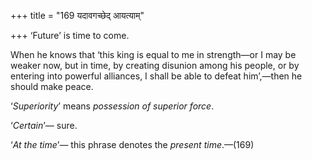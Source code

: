 +++
title = "169 यदावगच्छेद् आयत्याम्"

+++
‘Future’ is time to come.

When he knows that ‘this king is equal to me in strength—or I may be
weaker now, but in time, by creating disunion among his people, or by
entering into powerful alliances, I shall be able to defeat him’,—then
he should make peace.

‘*Superiority*’ means *possession of superior force*.

‘*Certain*’— sure.

‘*At the time*’— this phrase denotes the *present time*.—(169)



